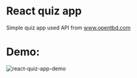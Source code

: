 # React quiz app

Simple quiz app used API from www.opentbd.com

# Demo:
![react-quiz-app-demo](https://user-images.githubusercontent.com/96744088/200288536-f40b0c58-0691-40ab-93d6-0c68a48fcd6f.gif)
